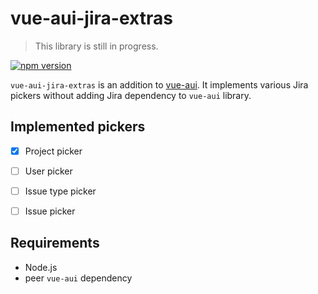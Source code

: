 # vue-aui-jira-extras

> This library is still in progress.

[![npm version](https://badge.fury.io/js/vue-aui-jira-extras.svg)](https://badge.fury.io/js/vue-aui-jira-extras)

`vue-aui-jira-extras` is an addition to [vue-aui](https://github.com/spartez/vue-aui). It implements various Jira pickers without adding Jira dependency to `vue-aui` library.

## Implemented pickers

* [x] Project picker
* [ ] User picker
* [ ] Issue type picker
* [ ] Issue picker


## Requirements

* Node.js
* peer `vue-aui` dependency